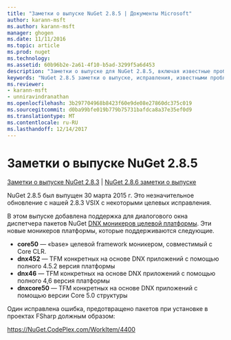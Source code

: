 ```yaml
---
title: "Заметки о выпуске NuGet 2.8.5 | Документы Microsoft"
author: karann-msft
ms.author: karann-msft
manager: ghogen
ms.date: 11/11/2016
ms.topic: article
ms.prod: nuget
ms.technology: 
ms.assetid: 60b96b2e-2a61-4f10-b5ad-3299f5a6d453
description: "Заметки о выпуске для NuGet 2.8.5, включая известные проблемы, исправленные ошибки, добавленные функции и DCR."
keywords: "NuGet 2.8.5 заметки о выпуске, исправления, известными проблемами, добавлены функции, DCR"
ms.reviewer:
- karann-msft
- unniravindranathan
ms.openlocfilehash: 3b297704968b8423f60e9de08e27860dc375c019
ms.sourcegitcommit: d0ba99bfe019b779b75731bafdca8a37e35ef0d9
ms.translationtype: MT
ms.contentlocale: ru-RU
ms.lasthandoff: 12/14/2017
---
```

# <a name="nuget-285-release-notes"></a>Заметки о выпуске NuGet 2.8.5

[Заметки о выпуске NuGet 2.8.3](../release-notes/nuget-2.8.3.md) | [NuGet 2.8.6 заметки о выпуске](../release-notes/nuget-2.8.6.md)

NuGet 2.8.5 был выпущен 30 марта 2015 г. Это незначительное обновление с нашей 2.8.3 VSIX с некоторыми целевых исправления.

В этом выпуске добавлена поддержка для диалогового окна диспетчера пакетов NuGet [DNX моникеров целевой платформы](https://github.com/aspnet/dnx).  Эти новые моникеров платформы, которые поддерживаются следующие.

* **core50** — «base» целевой framework моникером, совместимый с Core CLR.
* **dnx452** — TFM конкретных на основе DNX приложений с помощью полного 4.5.2 версия платформы
* **dnx46** — TFM конкретных на основе DNX приложений с помощью полного 4,6 версия платформы
* **dnxcore50** — TFM конкретных на основе DNX приложений с помощью версии Core 5.0 структуры

Один исправлена ошибка, предотвращено пакетов при установке в проектах FSharp должным образом:

https://NuGet.CodePlex.com/WorkItem/4400